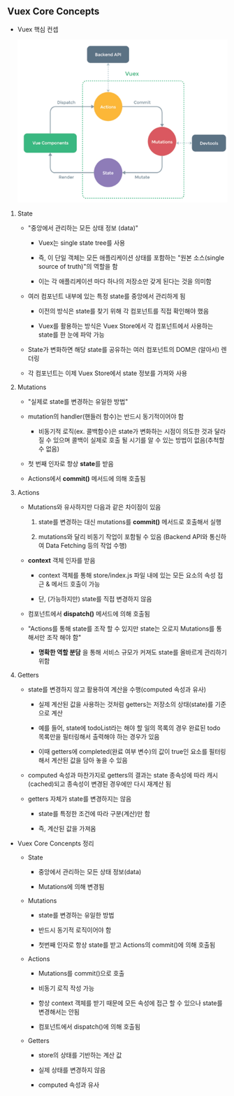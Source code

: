 ## Vuex Core Concepts

* Vuex 핵심 컨셉
  
  ![](assets/2022-07-21-11-10-22-image.png)
1. State
   
   - "중앙에서 관리하는 모든 상태 정보 (data)"
     
     - Vuex는 single state tree를 사용
     
     - 즉, 이 단일 객체는 모든 애플리케이션 상태를 포함하는 "원본 소스(single source of truth)"의 역할을 함
     
     - 이는 각 애플리케이션 마다 하나의 저장소만 갖게 된다는 것을 의미함
   
   - 여러 컴포넌트 내부에 있는 특정 state를 중앙에서 관리하게 됨
     
     - 이전의 방식은 state를 찾기 위해 각 컴포넌트를 직접 확인해야 했음
     
     - Vuex를 활용하는 방식은 Vuex Store에서 각 컴포넌트에서 사용하는 state를 한 눈에 파악 가능
   
   - State가 변화하면 해당 state를 공유하는 여러 컴포넌트의 DOM은 (알아서) 렌더링
   
   - 각 컴포넌트는 이제 Vuex Store에서 state 정보를 가져와 사용

2. Mutations
   
   - "실제로 state를 변경하는 유일한 방법"
   
   - mutation의 handler(핸들러 함수)는 반드시 동기적이어야 함
     
     - 비동기적 로직(ex. 콜백함수)은 state가 변화하는 시점이 의도한 것과 달라질 수 있으며 콜백이 실제로 호출 될 시기를 알 수 있는 방법이 없음(추척할 수 없음)
   
   - 첫 번째 인자로 항상 **state**를 받음
   
   - Actions에서 **commit()** 메서드에 의해 호출됨

3. Actions
   
   - Mutations와 유사하지만 다음과 같은 차이점이 있음
     
     1. state를 변경하는 대신 mutations를 **commit()** 메서드로 호출해서 실행
     
     2. mutations와 달리 비동기 작업이 포함될 수 있음 (Backend API와 통신하여 Data Fetching 등의 작업 수행)
   
   - **context** 객체 인자를 받음
     
     - context 객체를 통해 store/index.js 파일 내에 있는 모든 요소의 속성 접근 & 메서드 호출이 가능
     
     - 단, (가능하지만) state를 직접 변경하지 않음
   
   - 컴포넌트에서 **dispatch()** 메서드에 의해 호출됨
   
   - "Actions를 통해 state를 조작 할 수 있지만 state는 오로지 Mutations를 통해서만 조작 해야 함"
     
     - **명확한 역할 분담** 을 통해 서비스 규모가 커져도 state를 올바르게 관리하기 위함

4. Getters
   
   - state를 변경하지 않고 활용하여 계산을 수행(computed 속성과 유사)
     
     - 실제 계산된 값을 사용하는 것처럼 getters는 저장소의 상태(state)를 기준으로 계산
     
     - 예를 들어, state에 todoList라는 해야 할 일의 목록의 경우 완료된 todo 목록만을 필터링해서 출력해야 하는 경우가 있음
     
     - 이때 getters에 completed(완료 여부 변수)의 값이 true인 요소를 필터링 해서 계산된 값을 담아 놓을 수 있음
   
   - computed 속성과 마찬가지로 getters의 결과는 state 종속성에 따라 캐시(cached)되고 종속성이 변경된 경우에만 다시 재계산 됨
   
   - getters 자체가 state를 변경하지는 않음
     
     - state를 특정한 조건에 따라 구분(계산)만 함
     
     - 즉, 계산된 값을 가져옴
- Vuex Core Concenpts 정리
  
  - State
    
    - 중앙에서 관리하는 모든  상태 정보(data)
    
    - Mutations에 의해 변경됨
  
  - Mutations
    
    - state를 변경하는 유일한 방법
    
    - 반드시 동기적 로직이어야 함
    
    - 첫번째 인자로 항상 state를 받고 Actions의 commit()에 의해 호출됨
  
  - Actions
    
    - Mutations를 commit()으로 호출
    
    - 비동기 로직 작성 가능
    
    - 항상 context 객체를 받기 때문에 모든 속성에 접근 할 수 있으나 state를 변경해서는 안됨
    
    - 컴포넌트에서 dispatch()에 의해 호출됨
  
  - Getters
    
    - store의 상태를 기반하는 계산 값
    
    - 실제 상태를 변경하지 않음
    
    - computed 속성과 유사
